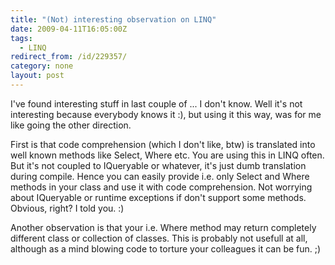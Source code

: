 ```yaml
---
title: "(Not) interesting observation on LINQ"
date: 2009-04-11T16:05:00Z
tags:
  - LINQ
redirect_from: /id/229357/
category: none
layout: post
---
```

I've found interesting stuff in last couple of ... I don't know. Well it's not interesting because everybody knows it :), but using it this way, was for me like going the other direction. 

First is that code comprehension (which I don't like, btw) is translated into well known methods like Select, Where etc. You are using this in LINQ often. But it's not coupled to IQueryable or whatever, it's just dumb translation during compile. Hence you can easily provide i.e. only Select and Where methods in your class and use it with code comprehension. Not worrying about IQueryable or runtime exceptions if don't support some methods. Obvious, right? I told you. :)

Another observation is that your i.e. Where method may return completely different class or collection of classes. This is probably not usefull at all, although as a mind blowing code to torture your colleagues it can be fun. ;)
